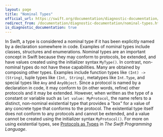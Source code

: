 ```yaml
---
layout: page
title: "Nominal Types"
official_url: https://swift.org/documentation/diagnostic-documentation/nominal-types/
redirect_from: /documentation/diagnostic-documentation/nominal-types.html
is_diagnostic_documentation: true
---
```

In Swift, a type is considered a nominal type if it has been explicitly named by a declaration somewhere in code. Examples of nominal types include classes, structures and enumerations. Nominal types are an important concept in Swift because they may conform to protocols, be extended, and have values created using the initializer syntax `MyType()`.
In contrast, non-nominal types do not have these capabilities. Many are obtained by composing other types. Examples include function types like `(Int) -> (String)`, tuple types like `(Int, String)`, metatypes like `Int.Type`, and special types like `Any` and `AnyObject`.
Since a protocol is named by a declaration in code, it may conform to (in other words, refine) other protocols and it may be extended. However, when written as the type of a constant or variable such as `let value: MyProtocol`, the name refers to a distinct, non-nominal existential type that provides a "box" for a value of any concrete type that conforms to the protocol. The existential type itself does not conform to any protocols and cannot be extended, and a value cannot be created using the initializer syntax `MyProtocol()`.
For more on using existential types, see [Protocols as Types](https://docs.swift.org/swift-book/LanguageGuide/Protocols.html#ID275) in _The Swift Programming Language_.